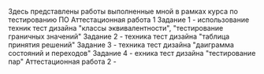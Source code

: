 Здесь представлены работы выполненные мной в рамках курса по тестированию ПО
Аттестационная работа 1 
Задание 1 - использование техник тест дизайна "классы эквивалентности", "тестирование граничных значений"
Задание 2 - техника тест дизайна "таблица принятия решений"
Задание 3 - техника тест дизайна "даиграмма состояний и переходов"
Задание 4 - ехника тест дизайна "тестирование пар"
Аттестационная работа 2 - 
